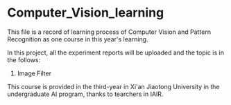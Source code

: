 # Computer_Vision_learning
This file is a record of learning process of Computer Vision and Pattern Recognition
as one course in this year's learning.

In this project, all the experiment reports will be uploaded and the topic is in the follows:
1. Image Filter

This course is provided in the third-year in Xi'an Jiaotong University in the undergraduate AI 
program, thanks to tearchers in IAIR.
